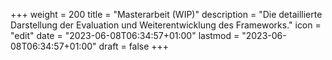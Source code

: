 +++
weight = 200
title = "Masterarbeit (WIP)"
description = "Die detaillierte Darstellung der Evaluation und Weiterentwicklung des Frameworks."
icon = "edit"
date = "2023-06-08T06:34:57+01:00"
lastmod = "2023-06-08T06:34:57+01:00"
draft = false
+++
